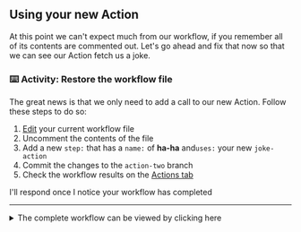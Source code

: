## Using your new Action

At this point we can't expect much from our workflow, if you remember all of its contents are commented out. Let's go ahead and fix that now so that we can see our Action fetch us a joke.

### :keyboard: Activity: Restore the workflow file

The great news is that we only need to add a call to our new Action. Follow these steps to do so:

1. [Edit]({{workflowFile}}) your current workflow file
2. Uncomment the contents of the file
3. Add a new `step:` that has a `name:` of **ha-ha** and`uses:` your new `joke-action`
4. Commit the changes to the `action-two` branch
5. Check the workflow results on the [Actions tab]({{actionsUrl}})

I'll respond once I notice your workflow has completed

---

<details><summary>The complete workflow can be viewed by clicking here</summary>

```yaml
name: JS Actions

on: [push]

jobs:
  action:
    runs-on: ubuntu-latest

    steps:
      - uses: actions/checkout@v1

      - name: hello-action
        uses: ./.github/actions/hello-world

      - name: ha-ha
        uses: ./.github/actions/joke-action
```

</details>
